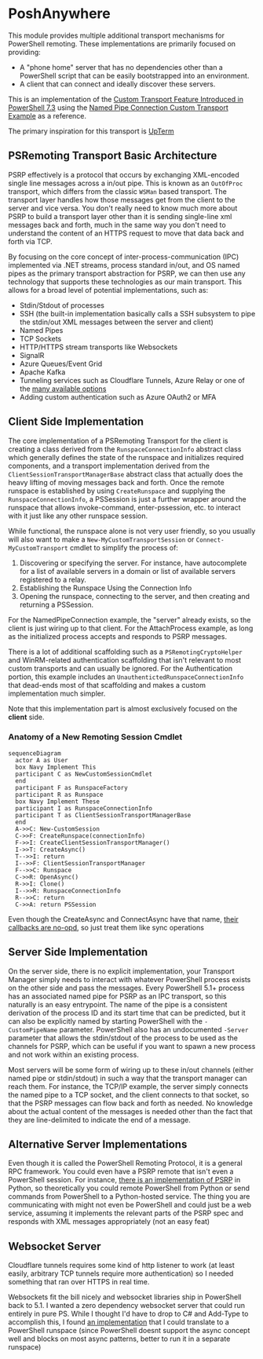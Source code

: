 # PoshAnywhere

This module provides multiple additional transport mechanisms for PowerShell remoting. These implementations are primarily focused on providing:

- A "phone home" server that has no dependencies other than a PowerShell script that can be easily bootstrapped into an environment.
- A client that can connect and ideally discover these servers.

This is an implementation of the [Custom Transport Feature Introduced in PowerShell 7.3](https://github.com/PowerShell/PowerShell/pull/17011) using the [Named Pipe Connection Custom Transport Example](https://github.com/PaulHigin/NamedPipeConnection) as a reference.

The primary inspiration for this transport is [UpTerm](https://upterm.dev/)

## PSRemoting Transport Basic Architecture

PSRP effectively is a protocol that occurs by exchanging XML-encoded single line messages across a in/out pipe. This is known as an `OutOfProc` transport, which differs from the classic `WSMan` based transport. The transport layer handles how those messages get from the client to the server and vice versa. You don't really need to know much more about PSRP to build a transport layer other than it is sending single-line xml messages back and forth, much in the same way you don't need to understand the content of an HTTPS request to move that data back and forth via TCP.

By focusing on the core concept of inter-process-communication (IPC) implemented via .NET streams, process standard in/out, and OS named pipes as the primary transport abstraction for PSRP, we can then use any technology that supports these technologies as our main transport. This allows for a broad level of potential implementations, such as:

- Stdin/Stdout of processes
- SSH (the built-in implementation basically calls a SSH subsystem to pipe the stdin/out XML messages between the server and client)
- Named Pipes
- TCP Sockets
- HTTP/HTTPS stream transports like Websockets
- SignalR
- Azure Queues/Event Grid
- Apache Kafka
- Tunneling services such as Cloudflare Tunnels, Azure Relay or one of the [many available options](https://github.com/anderspitman/awesome-tunneling)
- Adding custom authentication such as Azure OAuth2 or MFA

## Client Side Implementation

The core implementation of a PSRemoting Transport for the client is creating a class derived from the `RunspaceConnectionInfo` abstract class which generally defines the state of the runspace and initializes required components, and a transport implementation derived from the `ClientSessionTransportManagerBase` abstract class that actually does the heavy lifting of moving messages back and forth. Once the remote runspace is established by using `CreateRunspace` and supplying the `RunspaceConnectionInfo`, a PSSession is just a further wrapper around the runspace that allows invoke-command, enter-pssession, etc. to interact with it just like any other runspace session.

While functional, the runspace alone is not very user friendly, so you usually will also want to make a `New-MyCustomTransportSession` or `Connect-MyCustomTransport` cmdlet to simplify the process of:

1. Discovering or specifying the server. For instance, have autocomplete for a list of available servers in a domain or list of available servers registered to a relay.
1. Establishing the Runspace Using the Connection Info
1. Opening the runspace, connecting to the server, and then creating and returning a PSSession.

For the NamedPipeConnection example, the "server" already exists, so the client is just wiring up to that client. For the AttachProcess example, as long as the initialized process accepts and responds to PSRP messages.

There is a lot of additional scaffolding such as a `PSRemotingCryptoHelper` and WinRM-related authentication scaffolding that isn't relevant to most custom transports and can usually be ignored. For the Authentication portion, this example includes an `UnauthentictedRunspaceConnectionInfo` that dead-ends most of that scaffolding and makes a custom implementation much simpler.

Note that this implementation part is almost exclusively focused on the **client** side.

### Anatomy of a New Remoting Session Cmdlet

```mermaid
sequenceDiagram
  actor A as User
  box Navy Implement This
  participant C as NewCustomSessionCmdlet
  end
  participant F as RunspaceFactory
  participant R as Runspace
  box Navy Implement These
  participant I as RunspaceConnectionInfo
  participant T as ClientSessionTransportManagerBase
  end
  A->>C: New-CustomSession
  C->>F: CreateRunspace(connectionInfo)
  F->>I: CreateClientSessionTransportManager()
  I->>T: CreateAsync()
  T-->>I: return
  I-->>F: ClientSessionTransportManager
  F-->>C: Runspace
  C->>R: OpenAsync()
  R->>I: Clone()
  I-->>R: RunspaceConnectionInfo
  R-->>C: return
  C->>A: return PSSession
```

Even though the CreateAsync and ConnectAsync have that name, [their callbacks are no-opd](https://github.com/PowerShell/PowerShell/blob/c444645b0941d73dc769f0bba6ab70d317bd51a9/src/System.Management.Automation/engine/remoting/client/remotingprotocolimplementation.cs#L123-L144), so just treat them like sync operations

## Server Side Implementation

On the server side, there is no explicit implementation, your Transport Manager simply needs to interact with whatever PowerShell process exists on the other side and pass the messages. Every PowerShell 5.1+ process has an associated named pipe for PSRP as an IPC transport, so this naturally is an easy entrypoint. The name of the pipe is a consistent derivation of the process ID and its start time that can be predicted, but it can also be explicitly named by starting PowerShell with the `-CustomPipeName` parameter. PowerShell also has an undocumented `-Server` parameter that allows the stdin/stdout of the process to be used as the channels for PSRP, which can be useful if you want to spawn a new process and not work within an existing process.

Most servers will be some form of wiring up to these in/out channels (either named pipe or stdin/stdout) in such a way that the transport manager can reach them. For instance, the TCP/IP example, the server simply connects the named pipe to a TCP socket, and the client connects to that socket, so that the PSRP messages can flow back and forth as needed. No knowledge about the actual content of the messages is needed other than the fact that they are line-delimited to indicate the end of a message.

## Alternative Server Implementations

Even though it is called the PowerShell Remoting Protocol, it is a general RPC framework. You could even have a PSRP remote that isn't even a PowerShell session. For instance, [there is an implementation of PSRP](https://psrpcore.readthedocs.io/en/latest/) in Python, so theoretically you could remote PowerShell from Python or send commands from PowerShell to a Python-hosted service. The thing you are communicating with might not even be PowerShell and could just be a web service, assuming it implements the relevant parts of the PSRP spec and responds with XML messages appropriately (not an easy feat)

## Websocket Server

Cloudflare tunnels requires some kind of http listener to work (at least easily, arbitrary TCP tunnels require more authentication) so I needed something that ran over HTTPS in real time.

Websockets fit the bill nicely and websocket libraries ship in PowerShell back to 5.1. I wanted a zero dependency websocket server that could run entirely in pure PS. While I thought I'd have to drop to C# and Add-Type to accomplish this, I found [an implementation](https://www.c-sharpcorner.com/UploadFile/bhushanbhure/websocket-server-using-httplistener-and-client-with-client/) that I could translate to a PowerShell runspace (since PowerShell doesnt support the async concept well and blocks on most async patterns, better to run it in a separate runspace)